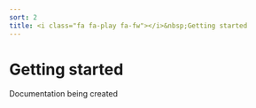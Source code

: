 ```yaml
---
sort: 2
title: <i class="fa fa-play fa-fw"></i>&nbsp;Getting started
---
```


# Getting started

Documentation being created
